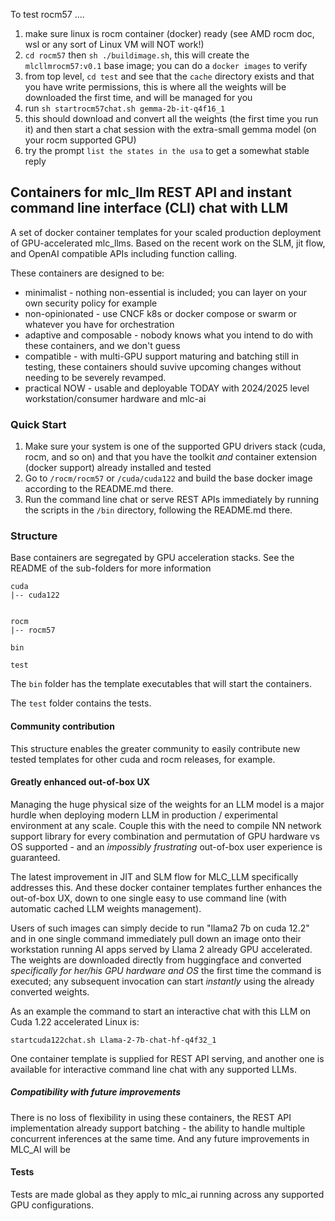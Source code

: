 To test rocm57 ....

1.  make sure linux is rocm container (docker) ready  (see AMD rocm doc,  wsl or any sort of Linux VM will NOT work!)
2.  `cd rocm57`  then  `sh ./buildimage.sh`, this will create the `mlcllmrocm57:v0.1` base image; you can do a `docker images` to verify
3.  from top level,  `cd test` and see that the `cache` directory exists and that you have write permissions, this is where all the weights will be downloaded the first time, and will be managed for you
4.  run `sh startrocm57chat.sh gemma-2b-it-q4f16_1`
5.  this should download and convert all the weights (the first time you run it) and then start a chat session with the extra-small gemma model (on your rocm supported GPU)
6.  try the prompt `list the states in the usa` to get a somewhat stable reply 

## Containers for mlc_llm REST API and instant command line interface (CLI) chat with LLM

A set of docker container templates for your scaled production deployment of GPU-accelerated mlc_llms.  Based on the recent work on the SLM, jit flow, and OpenAI compatible APIs including function calling.

These containers are designed to be:

* minimalist - nothing non-essential is included;  you can layer on your own security policy for example
* non-opinionated - use CNCF k8s or docker compose or swarm or whatever you have for orchestration
* adaptive and composable - nobody knows what you intend to do with these containers, and we don't guess
* compatible - with multi-GPU support maturing and batching still in testing, these containers should suvive upcoming changes without needing to be severely revamped. 
* practical NOW - usable and deployable TODAY with 2024/2025 level workstation/consumer hardware and mlc-ai

###  Quick Start

1.  Make sure your system is one of the supported GPU drivers stack (cuda, rocm, and so on) and that you have the toolkit *and* container extension (docker support) already installed and tested
1.  Go to `/rocm/rocm57`  or `/cuda/cuda122` and build the base docker image according to the README.md there.
1. Run the command line chat or serve REST APIs immediately by running the scripts in the `/bin` directory, following the README.md there.

###  Structure

Base containers are segregated by GPU acceleration stacks.  See the README of the sub-folders for more information
```
cuda
|-- cuda122


rocm
|-- rocm57

bin

test
```

The `bin` folder has the template executables that will start the containers.

The `test` folder contains the tests.

####  Community contribution

This structure enables the greater community to easily contribute new tested templates for other cuda and rocm releases, for example.   

####  Greatly enhanced out-of-box UX

Managing the huge physical size of the weights for an LLM model is a major hurdle when deploying modern LLM in production / experimental environment at any scale.   Couple this with the need to compile NN network support library for every combination and permutation of GPU hardware vs OS supported - and an _impossibly frustrating_ out-of-box user experience is guaranteed.

The latest improvement in JIT and SLM flow for MLC_LLM specifically addresses this.   And these docker container templates further enhances the out-of-box UX, down to one single easy to use command line (with automatic cached LLM weights management). 

Users of such images can simply decide to run "llama2 7b on cuda 12.2" and in one single command immediately pull down an image onto their workstation running AI apps served by Llama 2 already GPU accelerated.    The weights are downloaded directly from huggingface and converted _specifically for her/his GPU hardware and OS_  the first time the command is executed;  any subsequent invocation can start _instantly_ using the already converted weights.

As an example the command to start an interactive chat with this LLM on Cuda 1.22 accelerated Linux is:

```
startcuda122chat.sh Llama-2-7b-chat-hf-q4f32_1
```

One container template is supplied for REST API serving, and another one is available for interactive command line chat with any supported LLMs.


##### Compatibility with future improvements

There is no loss of flexibility in using these containers, the REST API implementation already support batching - the ability to handle multiple concurrent inferences at the same time. And any future improvements in MLC_AI will be 

#### Tests

Tests are made global as they apply to mlc_ai running across any supported GPU configurations. 
 
